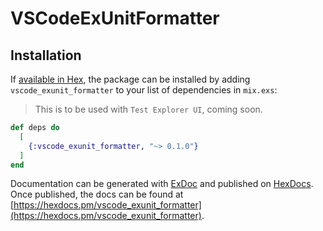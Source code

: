 # VSCodeExUnitFormatter

## Installation

If [available in Hex](https://hex.pm/docs/publish), the package can be installed
by adding `vscode_exunit_formatter` to your list of dependencies in `mix.exs`:

> This is to be used with `Test Explorer UI`, coming soon.

```elixir
def deps do
  [
    {:vscode_exunit_formatter, "~> 0.1.0"}
  ]
end
```

Documentation can be generated with [ExDoc](https://github.com/elixir-lang/ex_doc)
and published on [HexDocs](https://hexdocs.pm). Once published, the docs can
be found at [https://hexdocs.pm/vscode_exunit_formatter](https://hexdocs.pm/vscode_exunit_formatter).


